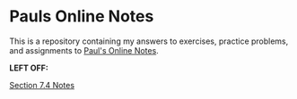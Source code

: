# Pauls Online Notes

This is a repository containing my answers to exercises, practice problems, and
assignments to [Paul's Online Notes](https://tutorial.math.lamar.edu/).

**LEFT OFF:**

[Section 7.4 Notes](https://tutorial.math.lamar.edu/Classes/Alg/AugmentedMatrixII.aspx)

